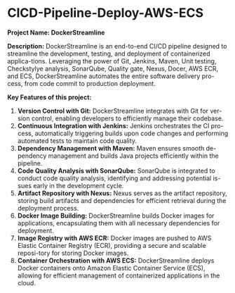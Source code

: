 # CICD-Pipeline-Deploy-AWS-ECS

**Project Name: DockerStreamline**

**Description:** DockerStreamline is an end-to-end CI/CD pipeline designed to streamline the development, testing, and deployment of containerized applica-tions. Leveraging the power of Git, Jenkins, Maven, Unit testing, Checkstylye analysis, SonarQube, Quality gate, Nexus, Docer, AWS ECR, and ECS, DockerStreamline automates the entire software delivery pro-cess, from code commit to production deployment.

**Key Features of this project:**

1.	**Version Control with Git:** DockerStreamline integrates with Git for ver-sion control, enabling developers to efficiently manage their codebase.
2.	**Continuous Integration with Jenkins:** Jenkins orchestrates the CI pro-cess, automatically triggering builds upon code changes and performing automated tests to maintain code quality.
3.	**Dependency Management with Maven:** Maven ensures smooth de-pendency management and builds Java projects efficiently within the pipeline.
4.	**Code Quality Analysis with SonarQube:** SonarQube is integrated to conduct code quality analysis, identifying and addressing potential is-sues early in the development cycle.
5.	**Artifact Repository with Nexus:** Nexus serves as the artifact repository, storing build artifacts and dependencies for efficient retrieval during the deployment process.
6.	**Docker Image Building:** DockerStreamline builds Docker images for applications, encapsulating them with all necessary dependencies for deployment.
7.	**Image Registry with AWS ECR:** Docker images are pushed to AWS Elastic Container Registry (ECR), providing a secure and scalable reposi-tory for storing Docker images.
8.	**Container Orchestration with AWS ECS:** DockerStreamline deploys Docker containers onto Amazon Elastic Container Service (ECS), allowing for efficient management of containerized applications in the cloud.
